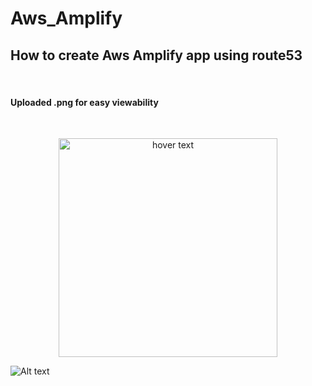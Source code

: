# Aws_Amplify
<h2> How to create Aws Amplify app using route53 </h2>
<br>
<h4> Uploaded .png for easy viewability </h4>

<br>

<p align="center">
  <img src="[your_relative_path_here](https://github.com/FazeNCode/Aws_Amplify/blob/main/Amplify_App_Completed.drawio.png)" width="350" title="hover text">
</p>

![Alt text](https://github.com/FazeNCode/Aws_Amplify/blob/main/Amplify_App_Completed.drawio.png)
